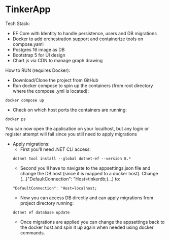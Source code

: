 # TinkerApp

Tech Stack:

- EF Core with Identity to handle persistence, users and DB migrations
- Docker to add orchestration support and containerize tools on compose.yaml
- Postgres 16 image as DB
- Bootstrap 5 for UI design
- Chart.js via CDN to manage graph drawing

How to RUN (requires Docker):

- Download/Clone the project from GitHub
- Run docker compose to spin up the containers (from root directory where the compose .yml is located):
```
docker compose up
```
- Check on which host ports the containers are running:
```
docker ps
```
You can now open the application on your localhost, but any login or register attempt will fail since you still need to apply migrations

- Apply migrations:
  - First you'll need .NET CLI access:
  ```
  dotnet tool install --global dotnet-ef --version 8.*
  ```
  - Second you'll have to navigate to the appsettings.json file and change the DB host (since it is mapped to a docker host). Change (...)"DefaultConnection": "Host=tinkerdb;(...) to:
  ```
  "DefaultConnection": "Host=localhost;
  ```
  - Now you can access DB directly and can apply migrations from project directory running:
  ```
  dotnet ef database update
  ```
  - Once migrations are applied you can change the appsettings back to the docker host and spin it up again when needed using docker commands.
  


